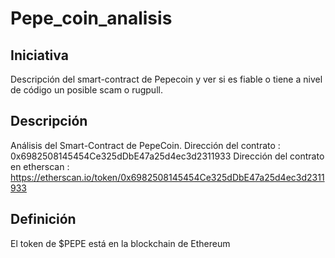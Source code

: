 # Pepe_coin_analisis

## Iniciativa
Descripción del smart-contract de Pepecoin y ver si es fiable o tiene a nivel de código un posible scam o rugpull.

## Descripción 
Análisis del Smart-Contract de PepeCoin.
Dirección del contrato : 0x6982508145454Ce325dDbE47a25d4ec3d2311933
Dirección del contrato en etherscan : https://etherscan.io/token/0x6982508145454Ce325dDbE47a25d4ec3d2311933

## Definición 
El token  de $PEPE está en la blockchain de Ethereum 
